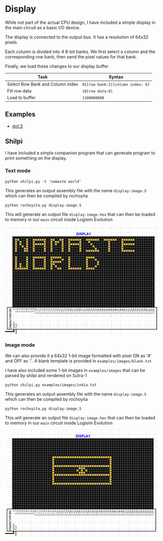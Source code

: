 # Display

While not part of the actual CPU design, I have included a simple display in the main circuit as a basic I/O device.

The display is connected to the output bus. It has a resolution of 64x32 pixels.

Each column is divided into 4 8-bit banks.
We first select a column and the corresponding row bank, then send the pixel values for that bank.

Finally, we load these changes to our display buffer

| Task | Syntax |
|---|---|
| Select Row Bank and Column index | `01[row bank:2][column index: 6]` |
| Fill row data | `10[row data:8]` |
| Load to buffer | `1100000000` |

## Examples

- [dot.S](https://github.com/rnayabed/sutra-1/blob/master/examples/dot.S)

## Shilpi

I have included a simple companion program that can generate program to print something on the display. 

### Text mode

```shell
python shilpi.py -t 'namaste world'
```

This generates an output assembly file with the name `display-image.S` which can then be compiled by rochoyita

```
python rochoyita.py display-image.S
```

This will generate an output file `display-image.hex` that can then be loaded to memory in our `main` circuit inside Logisim Evolution

<img src="https://raw.githubusercontent.com/rnayabed/sutra-1/refs/heads/master/screenshots/shilpi-text.png" alt="Shilpi text mode screenshot">

### Image mode

We can also provide it a 64x32 1-bit image formatted with pixel ON as '#' and OFF as '.'. A blank template is provided in `examples/images/blank.txt`

I have also included some 1-bit images in `examples/images` that can be parsed by shilpi and rendered on Sutra-1

```shell
python shilpi.py examples/images/india.txt
```

This generates an output assembly file with the name `display-image.S` which can then be compiled by rochoyita

```shell
python rochoyita.py display-image.S
```

This will generate an output file `display-image.hex` that can then be loaded to memory in our `main` circuit inside Logisim Evolution

<img src="https://raw.githubusercontent.com/rnayabed/sutra-1/refs/heads/master/screenshots/shilpi-image.png" alt="Shilpi image mode screenshot">
